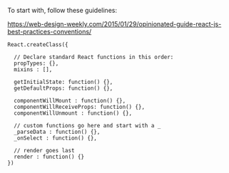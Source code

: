 To start with, follow these guidelines:

https://web-design-weekly.com/2015/01/29/opinionated-guide-react-js-best-practices-conventions/


    React.createClass({

      // Declare standard React functions in this order:
      propTypes: {},
      mixins : [],

      getInitialState: function() {},
      getDefaultProps: function() {},

      componentWillMount : function() {},
      componentWillReceiveProps: function() {},
      componentWillUnmount : function() {},

      // custom functions go here and start with a _
      _parseData : function() {},
      _onSelect : function() {},

      // render goes last
      render : function() {}
    })

